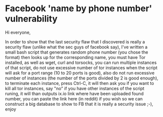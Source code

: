 # Facebook 'name by phone number' vulnerability

Hi everyone,

In order to show that the last security flaw that I discovered is really a security flaw (unlike what the sec guys of facebook say), I've written a small bash script that generates random phone number (you chose the format) then looks up for the corresponding name, you must have Tor installed, as well as wget, curl and torsocks, you can run multiple instances of that script, do not use excessive number of tor instances when the script will ask for a port range (10 to 20 ports is good), also do not run excessive number of instances (the number of the ports divided by 2 is good enough), to terminate each instance, press Ctrl-C, it will then ask you if you want to kill all tor instances, say "no" if you have other instances of the script runing, it will than outputs ix.io link where have been uploaded found number, you can paste the link here (in reddit) if you wish so we can construct a big database to show to FB that it is really a security issue ;-), enjoy
